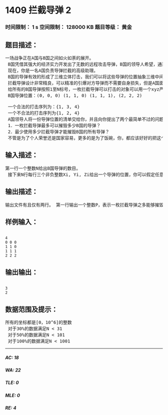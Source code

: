 # 1409 拦截导弹 2   
### 时间限制： 1 s     空间限制： 128000 KB     题目等级： 黄金  
## 题目描述：  

<pre>
一场战争正在A国与B国之间如火如荼的展开。  
 B国凭借其强大的经济实力开发出了无数的远程攻击导弹，B国的领导人希望，通过这些导弹直接毁灭A国的指挥部，从而取得战斗的胜利！当然，A国人民不会允许这样的事情发生，所以这个世界上还存在拦截导弹。  
 现在，你是一名A国负责导弹拦截的高级助理。  
 B国的导弹有效的形成了三维立体打击，我们可以将这些导弹的位置抽象三维中间的点（大小忽略），为了简单起见，我们只考虑一个瞬时的状态，即他们静止的状态。  
 拦截导弹设计非常精良，可以精准的引爆对方导弹而不需要自身损失，但是A国面临的一个技术难题是，这些导弹只懂得直线上升。精确的说，这里的直线上升指xyz三维坐标单调上升。  
 给所有的B国导弹按照1至N标号，一枚拦截导弹可以打击的对象可以用一个xyz严格单调上升的序列来表示，例如：  
 B国导弹位置：(0, 0, 0) (1, 1, 0) (1, 1, 1), (2, 2, 2)  
  
 一个合法的打击序列为：{1, 3, 4}  
 一个不合法的打击序列为{1, 2, 4}  
 A国领导人将一份导弹位置的清单交给你，并且向你提出了两个最简单不过的问题（假装它最简单吧）：  
 1．一枚拦截导弹最多可以摧毁多少B国的导弹？  
 2．最少使用多少拦截导弹才能摧毁B国的所有导弹？  
 不管是为了个人荣誉还是国家容易，更多的是为了饭碗，你，都应该好好的把这个问题解决掉！
</pre>
  
  
## 输入描述：  

<pre>
第一行一个整数N给出B国导弹的数目。  
 接下来N行每行三个非负整数Xi, Yi, Zi给出一个导弹的位置，你可以假定任意两个导弹不会出现在同一位置。
</pre>
  
  
## 输出描述：  

<pre>
输出文件有且仅有两行。 第一行输出一个整数P，表示一枚拦截导弹之多能够摧毁的导弹数。 第二行输出一个整数Q，表示至少需要的拦截导弹数目。
</pre>
  
  
## 样例输入：  

<pre><code>
4   
0 0 0   
1 1 0  
1 1 1  
2 2 2
</code></pre>
  
  
## 输出输出：  

<pre><code>
3  
2
</code></pre>
  
  
## 数据范围及提示：  

<pre>
所有的坐标都是[0，10^6]的整数  
 对于30%的数据满足N < 31  
 对于50%的数据满足N < 101  
 对于100%的数据满足N < 1001
</pre>
  
  
***  

##### AC: 18  
##### WA: 22  
##### TLE: 0  
##### MLE: 0  
##### RE: 4  
